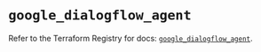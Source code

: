 # `google_dialogflow_agent`

Refer to the Terraform Registry for docs: [`google_dialogflow_agent`](https://registry.terraform.io/providers/hashicorp/google/5.14.0/docs/resources/dialogflow_agent).
